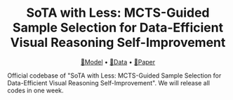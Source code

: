 <div align="center">

<h1>SoTA with Less: MCTS-Guided Sample Selection for Data-Efficient Visual Reasoning Self-Improvement</h1>

<p align="center">
  <a href="https://huggingface.co/russwang/ThinkLite-VL-7B">🤗Model</a> • <a href="https://huggingface.co/russwang/ThinkLite-VL-7B">📄Data</a> • <a href="https://arxiv.org/abs/2504.07934">📄Paper</a>
</p>

</div>

Official codebase of "SoTA with Less: MCTS-Guided Sample Selection for Data-Efficient Visual Reasoning Self-Improvement". We will release all codes in one week.
